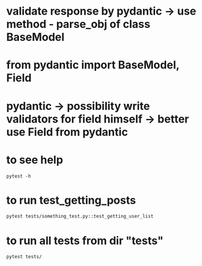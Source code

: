 # validate response by pydantic -> use method - parse_obj of class BaseModel
# from pydantic import BaseModel, Field
# pydantic -> possibility write validators for field himself -> better use Field from pydantic


# to see help
```shell
pytest -h
```

# to run test_getting_posts
```shell
pytest tests/something_test.py::test_getting_user_list
```

# to run all tests from dir "tests"
```shell
pytest tests/
```